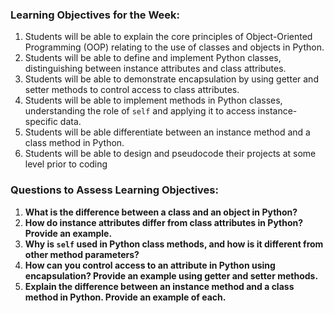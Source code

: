 ### Learning Objectives for the Week:

1. Students will be able to explain the core principles of Object-Oriented Programming (OOP) relating to the use of classes and objects in Python.
2. Students will be able to define and implement Python classes, distinguishing between instance attributes and class attributes.
3. Students will be able to demonstrate encapsulation by using getter and setter methods to control access to class attributes.
4. Students will be able to implement methods in Python classes, understanding the role of `self` and applying it to access instance-specific data.
5. Students will be able differentiate between an instance method and a class method in Python.
6. Students will be able to design and pseudocode their projects at some level prior to coding

### Questions to Assess Learning Objectives:

1. **What is the difference between a class and an object in Python?**
2. **How do instance attributes differ from class attributes in Python? Provide an example.**
3. **Why is `self` used in Python class methods, and how is it different from other method parameters?**
4. **How can you control access to an attribute in Python using encapsulation? Provide an example using getter and setter methods.**
5. **Explain the difference between an instance method and a class method in Python. Provide an example of each.**